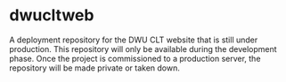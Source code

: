 # dwucltweb
A deployment repository for the DWU CLT website that is still under production. This repository will only be available during the development phase. Once the project is commissioned to a production server, the repository will be made private or taken down.
